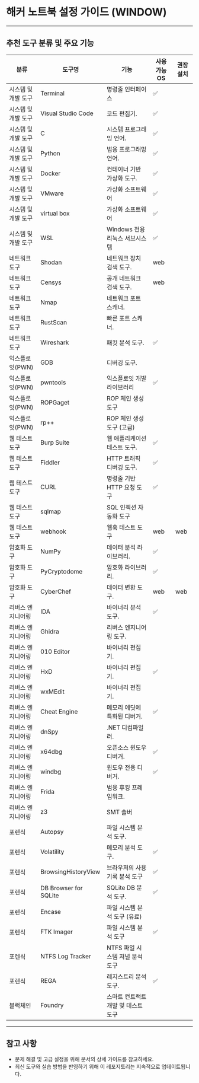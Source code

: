# 해커 노트북 설정 가이드 (WINDOW)
---

## 추천 도구 분류 및 주요 기능
| 분류               | 도구명            | 기능                              | 사용 가능 OS | 권장 설치|
|--------------------|------------------|----------------------------|---------------------|--------
| 시스템 및 개발 도구    | Terminal            | 명령줄 인터페이스       |✅
| 시스템 및 개발 도구    | Visual Studio Code | 코드 편집기.                   |✅
| 시스템 및 개발 도구    | C                | 시스템 프로그래밍 언어.           | ✅
| 시스템 및 개발 도구    | Python           | 범용 프로그래밍 언어.             | ✅
| 시스템 및 개발 도구    | Docker           | 컨테이너 기반 가상화 도구.        | ✅
| 시스템 및 개발 도구    | VMware           |	가상화 소프트웨어                    |✅
| 시스템 및 개발 도구    | virtual box      | 	가상화 소프트웨어         | ✅
| 시스템 및 개발 도구    | WSL              | 	Windows 전용 리눅스 서브시스템       | ✅
| 네트워크 도구         | Shodan           | 네트워크 장치 검색 도구.         | web | 
| 네트워크 도구         | Censys           | 공개 네트워크 검색 도구.         | web | 
| 네트워크 도구         | Nmap             | 네트워크 포트 스캐너.            |  
| 네트워크 도구         | RustScan         | 빠른 포트 스캐너.               | 
| 네트워크 도구         | Wireshark        | 패킷 분석 도구.                | ✅
| 익스플로잇(PWN)      | GDB              | 디버깅 도구.                   |  
| 익스플로잇(PWN)     | pwntools          |익스플로잇 개발 라이브러리	                      | ✅
| 익스플로잇(PWN)     | ROPGaget          |	ROP 체인 생성 도구                     |  
| 익스플로잇(PWN)     | rp++              |ROP 체인 생성 도구 (고급)                      |  
| 웹 테스트 도구      | Burp Suite       | 웹 애플리케이션 테스트 도구.        |✅
| 웹 테스트 도구      | Fiddler          | HTTP 트래픽 디버깅 도구.          |✅
| 웹 테스트 도구      | CURL             | 명령줄 기반 HTTP 요청 도구                           |✅
| 웹 테스트 도구      | sqlmap           | 	SQL 인젝션 자동화 도구              |                 
| 웹 테스트 도구      | webhook          | 	웹훅 테스트 도구                               |web | web
| 암호화 도구         | NumPy            | 데이터 분석 라이브러리.           | ✅
| 암호화 도구         | PyCryptodome     | 암호화 라이브러리.               | ✅
| 암호화 도구         | CyberChef        | 데이터 변환 도구.               |web | web
| 리버스 엔지니어링    | IDA              | 바이너리 분석 도구.                | ✅
| 리버스 엔지니어링    | Ghidra           | 리버스 엔지니어링 도구.             | 
| 리버스 엔지니어링    | 010 Editor       | 바이너리 편집기.                  |  
| 리버스 엔지니어링    | HxD              | 바이너리 편집기.                  | ✅
| 리버스 엔지니어링    | wxMEdit          | 바이너리 편집기.                  |  
| 리버스 엔지니어링    | Cheat Engine     | 메모리 에딧에 특화된 디버거.         | ✅
| 리버스 엔지니어링    | dnSpy            | .NET 디컴파일러.                 |  
| 리버스 엔지니어링    | x64dbg           | 오픈소스 윈도우 디버거.             | ✅
| 리버스 엔지니어링    | windbg           | 윈도우 전용 디버거.                | ✅
| 리버스 엔지니어링    | Frida            | 범용 후킹 프레임워크.               |  
| 리버스 엔지니어링    | z3               | SMT 솔버	                         |  
| 포렌식             | Autopsy          | 파일 시스템 분석 도구.                     | 
| 포렌식             | Volatility       | 메모리 분석 도구.                         |✅
| 포렌식             | BrowsingHistoryView       | 브라우저의 사용 기록 분석 도구      |✅
| 포렌식             | DB Browser for SQLite       | SQLite DB 분석 도구.         |✅
| 포렌식             | Encase           | 파일 시스템 분석 도구 (유료)                | 
| 포렌식             | FTK Imager       | 파일 시스템 분석 도구                      |✅
| 포렌식             | NTFS Log Tracker | NTFS 파일 시스템 저널 분석 도구             |
| 포렌식             | REGA             | 레지스트리 분석 도구.                      |✅
| 블럭체인            | Foundry | 스마트 컨트랙트 개발 및 테스트 도구                  |


---

## 참고 사항
- 문제 해결 및 고급 설정을 위해 문서의 상세 가이드를 참고하세요.
- 최신 도구와 실습 방법을 반영하기 위해 이 레포지토리는 지속적으로 업데이트됩니다.

